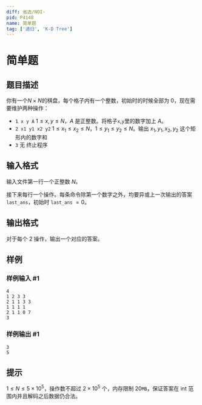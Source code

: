 ```yaml
---
diff: 省选/NOI-
pid: P4148
name: 简单题
tag: ['递归', 'K-D Tree']
---
```

# 简单题
## 题目描述

你有一个$N \times N$的棋盘，每个格子内有一个整数，初始时的时候全部为 $0$，现在需要维护两种操作：

- `1 x y A`    $1\le x,y\le N$，$A$ 是正整数。将格子`x`,`y`里的数字加上 $A$。
- `2 x1 y1 x2 y2`    $1 \le x_1 \le x_2 \le N$，$1 \le y_1\le y_2 \le N$。输出 $x_1, y_1, x_2, y_2$ 这个矩形内的数字和
- `3`    无 终止程序

## 输入格式

输入文件第一行一个正整数 $N$。

接下来每行一个操作。每条命令除第一个数字之外，均要异或上一次输出的答案 `last_ans`，初始时 `last_ans` $=0$。

## 输出格式

对于每个 $2$ 操作，输出一个对应的答案。

## 样例

### 样例输入 #1
```
4
1 2 3 3
2 1 1 3 3
1 1 1 1
2 1 1 0 7
3
```
### 样例输出 #1
```
3
5
```
## 提示

$1\leq N\leq 5\times 10^5$，操作数不超过 $2\times 10^5$ 个，内存限制 $20\texttt{MB}$，保证答案在 int 范围内并且解码之后数据仍合法。


